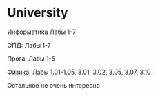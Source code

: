 # University
Информатика   Лабы 1-7

ОПД:          Лабы 1-7

Прога:        Лабы 1-5

Физика:       Лабы 1.01-1.05, 3.01, 3.02, 3.05, 3.07, 3,10

Остальное не очень интересно
